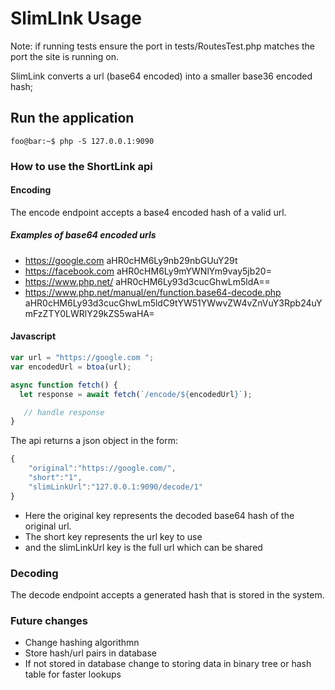 #    SlimLInk Usage

Note: if running tests ensure the port in tests/RoutesTest.php matches the port the site
is running on.

SlimLink converts a url (base64 encoded) into a smaller base36 encoded hash;


## Run the application

```console
foo@bar:~$ php -S 127.0.0.1:9090
```

### How to use the ShortLink api

#### Encoding
The encode endpoint accepts a base4 encoded hash of a valid url.

##### Examples of base64 encoded urls

- https://google.com aHR0cHM6Ly9nb29nbGUuY29t
- https://facebook.com aHR0cHM6Ly9mYWNlYm9vay5jb20=
- https://www.php.net/ aHR0cHM6Ly93d3cucGhwLm5ldA==
- https://www.php.net/manual/en/function.base64-decode.php aHR0cHM6Ly93d3cucGhwLm5ldC9tYW51YWwvZW4vZnVuY3Rpb24uYmFzZTY0LWRlY29kZS5waHA=

#### Javascript

```javascript
var url = "https://google.com ";
var encodedUrl = btoa(url);

async function fetch() {
  let response = await fetch(`/encode/${encodedUrl}`);

   // handle response
}
```

The api returns a json object in the form:

```javascript
{
    "original":"https://google.com/",
    "short":"1",
    "slimLinkUrl":"127.0.0.1:9090/decode/1"
}
```
- Here the original key represents the decoded base64 hash of the original url.
- The short key represents the url key to use
- and the slimLinkUrl key is the full url which can be shared


### Decoding

The decode endpoint accepts a generated hash that is stored in the system.

### Future changes

- Change hashing algorithmn
- Store hash/url pairs in database
- If not stored in database change to storing data in binary tree or hash table for faster lookups
